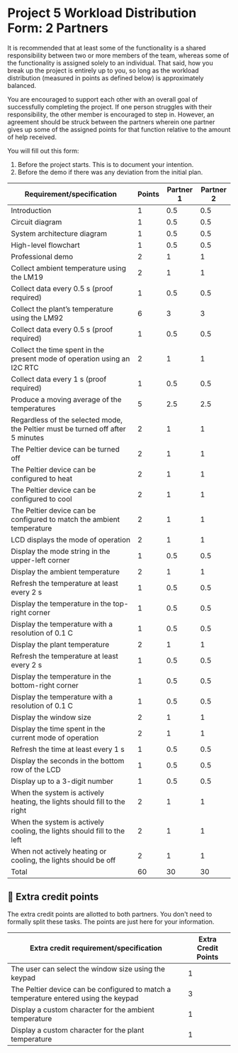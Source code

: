# Project 5 Workload Distribution Form: 2 Partners

It is recommended that at least some of the functionality is a shared responsibility between two or more members of the team, whereas some of the functionality is assigned solely to an individual. That said, how you break up the project is entirely up to you, so long as the workload distribution (measured in points as defined below) is approximately balanced.

You are encouraged to support each other with an overall goal of successfully completing the project. If one person struggles with their responsibility, the other member is encouraged to step in. However, an agreement should be struck between the partners wherein one partner gives up some of the assigned points for that function relative to the amount of help received.  

You will fill out this form:
1. Before the project starts. This is to document your intention.
2. Before the demo if there was any deviation from the initial plan.

| Requirement/specification                                                              | Points | Partner 1 | Partner 2  |
|----------------------------------------------------------------------------------------|--------|-----------|------------|
| Introduction                                                                           | 1      | 0.5       | 0.5        |
| Circuit diagram                                                                        | 1      | 0.5       | 0.5        |
| System architecture diagram                                                            | 1      | 0.5       | 0.5        |
| High-level flowchart                                                                   | 1      | 0.5       | 0.5        |
| Professional demo                                                                      | 2      | 1         | 1          |
| Collect ambient temperature using the LM19                                             | 2      | 1         | 1          |
| Collect data every 0.5 s (proof required)                                              | 1      | 0.5       | 0.5        |
| Collect the plant’s temperature using the LM92                                         | 6      | 3         | 3          |
| Collect data every 0.5 s (proof required)                                              | 1      | 0.5       | 0.5        |
| Collect the time spent in the present mode of operation using an I2C RTC               | 2      | 1         | 1          |
| Collect data every 1 s (proof required)                                                | 1      | 0.5       | 0.5        |
| Produce a moving average of the temperatures                                           | 5      | 2.5       | 2.5        |
| Regardless of the selected mode, the Peltier must be turned off after 5 minutes        | 2      | 1         | 1          |
| The Peltier device can be turned off                                                   | 2      | 1         | 1          |
| The Peltier device can be configured to heat                                           | 2      | 1         | 1          |
| The Peltier device can be configured to cool                                           | 2      | 1         | 1          |
| The Peltier device can be configured to match the ambient temperature                  | 2      | 1         | 1          |
| LCD displays the mode of operation                                                     | 2      | 1         | 1          |
| Display  the mode string in the upper-left corner                                      | 1      | 0.5       | 0.5        |
| Display the ambient temperature                                                        | 2      | 1         | 1          |
| Refresh the temperature at least every 2 s                                             | 1      | 0.5       | 0.5        |
| Display the temperature in the top-right corner                                        | 1      | 0.5       | 0.5        |
| Display the temperature with a resolution of 0.1 C                                     | 1      | 0.5       | 0.5        |
| Display the plant temperature                                                          | 2      | 1         | 1          |
| Refresh the temperature at least every 2 s                                             | 1      | 0.5       | 0.5        |
| Display the temperature in the bottom-right corner                                     | 1      | 0.5       | 0.5        |
| Display the temperature with a resolution of 0.1 C                                     | 1      | 0.5       | 0.5        |
| Display the window size                                                                | 2      | 1         | 1          |
| Display the time spent in the current mode of operation                                | 2      | 1         | 1          |
| Refresh the time at least every 1 s                                                    | 1      | 0.5       | 0.5        |
| Display the seconds in the bottom row of the LCD                                       | 1      | 0.5       | 0.5        |
| Display up to a 3-digit number                                                         | 1      | 0.5       | 0.5        |
| When the system is actively heating, the lights should fill to the right               | 2      | 1         | 1          |
| When the system is actively cooling, the lights should fill to the left                | 2      | 1         | 1          |
| When not actively heating or cooling, the lights should be off                         | 2      | 1         | 1          |
| Total                                                                                  | 60     | 30        | 30         |


## 🚀 Extra credit points
The extra credit points are allotted to both partners. You don't need to formally split these tasks. The points are just here for your information.

| Extra credit requirement/specification                                                                   | Extra Credit Points |
|----------------------------------------------------------------------------------------------------------|---------------------|
| The user can select the window size using the keypad                                                     | 1                   |
| The Peltier device can be configured to match a temperature entered using the keypad                     | 3                   |
| Display a custom character for the ambient temperature                                                   | 1                   |
| Display a custom character for the plant temperature                                                     | 1                   |
